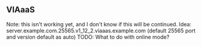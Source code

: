 VIAaaS
---
Note: this isn't working yet, and I don't know if this will be continued.
Idea: server.example.com.25565.v1_12_2.viaaas.example.com (default 25565 port and version default as auto)
TODO: What to do with online mode?
